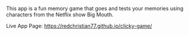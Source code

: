 This app is a fun memory game that goes and tests your memories using characters from the Netflix show Big Mouth.


Live App Page: https://redchristian77.github.io/clicky-game/
